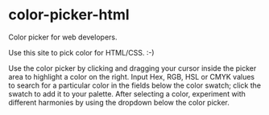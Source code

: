 # color-picker-html
Color picker for web developers.

Use this site to pick color for HTML/CSS. :-)

Use the color picker by clicking and dragging your cursor inside the picker area to highlight a color on the right. Input Hex, RGB, HSL or CMYK values to search for a particular color in the fields below the color swatch; click the swatch to add it to your palette. After selecting a color, experiment with different harmonies by using the dropdown below the color picker.
